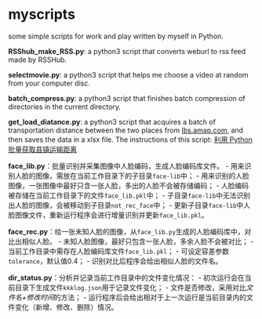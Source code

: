 # myscripts
some simple scripts for work and play written by myself in Python.

**RSShub_make_RSS.py**: a python3 script that converts weburl to rss feed made by RSSHub. 

**selectmovie.py**: a python3 script that helps me choose a video at random from your computer disc.

**batch_compress.py**: a python3 script that finishes batch compression of directories in the current directory.

**get_load_diatance.py**: a python3 script that acquires a batch of transportation distance between the two places from [lbs.amap.com](https://lbs.amap.com), and then saves the data in a xlsx file. The instructions of this script: [利用 Python 批量获取县镇运输距离](https://blog.3gek.cc/posts/2019/09/li-yong-pythonpi-liang-huo-qu-xian-zhen-ju-chi/)

**face_lib.py**：批量识别并采集图像中人脸编码，生成人脸编码库文件。
    - 用来识别人脸的图像，需放在当前工作目录下的子目录`face-lib`中；
    - 用来识别的人脸图像，一张图像中最好只含一张人脸，多出的人脸不会被存储编码；
    - 人脸编码被存储在当前工作目录下的文件`face_lib.pkl`中；
    - 子目录`face-lib`中无法识别出人脸的图像，会被移动到子目录`not_rec_face`中；
    - 更新子目录`face-lib`中人脸图像文件，重新运行程序会进行增量识别并更新`face_lib.pkl`。

**face_rec.py**：给一张未知人脸的图像，从`face_lib.py`生成的人脸编码库中，对比出相似人脸。
    - 未知人脸图像，最好只包含一张人脸，多余人脸不会被对比；
    - 当前工作目录中需存在人脸编码库文件`face_lib.pkl`；
    - 可设定容差参数`tolerance`，默认值0.4；
    - 识别对比后程序会给出相似人脸的文件名。

**dir_status.py**：分析并记录当前工作目录中的文件变化情况：
    - 初次运行会在当前目录下生成文件`kkklog.json`用于记录文件变化；
    - 文件是否修改，采用对比*文件名+修改时间*的方法；
    - 运行程序后会给出相对于上一次运行是当前目录内的文件变化（新增、修改、删除）情况。


